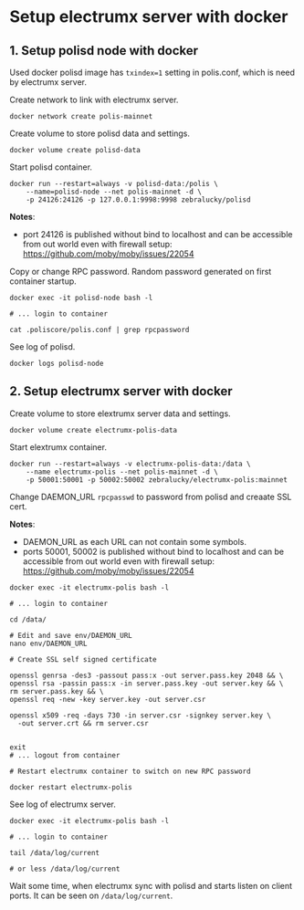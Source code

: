 # Setup electrumx server with docker

## 1. Setup polisd node with docker

Used docker polisd image has `txindex=1` setting in polis.conf,
which is need by electrumx server.

Create network to link with electrumx server.

```
docker network create polis-mainnet
```

Create volume to store polisd data and settings.

```
docker volume create polisd-data
```

Start polisd container.

```
docker run --restart=always -v polisd-data:/polis \
    --name=polisd-node --net polis-mainnet -d \
    -p 24126:24126 -p 127.0.0.1:9998:9998 zebralucky/polisd
```

**Notes**:
 - port 24126 is published without bind to localhost and can be
 accessible from out world even with firewall setup:
 https://github.com/moby/moby/issues/22054

Copy or change RPC password. Random password generated
on first container startup.

```
docker exec -it polisd-node bash -l

# ... login to container

cat .poliscore/polis.conf | grep rpcpassword
```

See log of polisd.

```
docker logs polisd-node
```

## 2. Setup electrumx server with docker

Create volume to store elextrumx server data and settings.

```
docker volume create electrumx-polis-data
```

Start elextrumx container.

```
docker run --restart=always -v electrumx-polis-data:/data \
    --name electrumx-polis --net polis-mainnet -d \
    -p 50001:50001 -p 50002:50002 zebralucky/electrumx-polis:mainnet
```

Change DAEMON_URL `rpcpasswd` to password from polisd and creaate SSL cert.

**Notes**:
 - DAEMON_URL as each URL can not contain some symbols.
 - ports 50001, 50002 is published without bind to localhost and can be
 accessible from out world even with firewall setup:
 https://github.com/moby/moby/issues/22054

```
docker exec -it electrumx-polis bash -l

# ... login to container

cd /data/

# Edit and save env/DAEMON_URL
nano env/DAEMON_URL

# Create SSL self signed certificate

openssl genrsa -des3 -passout pass:x -out server.pass.key 2048 && \
openssl rsa -passin pass:x -in server.pass.key -out server.key && \
rm server.pass.key && \
openssl req -new -key server.key -out server.csr

openssl x509 -req -days 730 -in server.csr -signkey server.key \
  -out server.crt && rm server.csr


exit
# ... logout from container

# Restart electrumx container to switch on new RPC password

docker restart electrumx-polis
```

See log of electrumx server.

```
docker exec -it electrumx-polis bash -l

# ... login to container

tail /data/log/current

# or less /data/log/current
```

Wait some time, when electrumx sync with polisd and
starts listen on client ports. It can be seen on `/data/log/current`.
